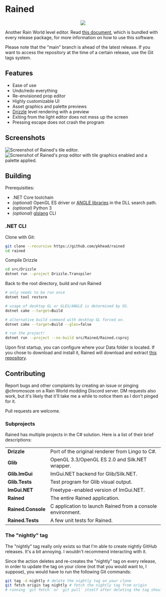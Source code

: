 # Rained
<p align="center">
    <img src="rained-logo.png" />
</p>

Another Rain World level editor. Read [this document](dist/README.md), which is bundled with every release package, for more information on how to use this software.

Please note that the "main" branch is ahead of the latest release. If you want to access the repository
at the time of a certain release, use the Git tags system.

## Features
- Ease of use
- Undo/redo everything
- Re-envisioned prop editor
- Highly customizable UI
- Asset graphics and palette previews
- [Drizzle](https://github.com/SlimeCubed/Drizzle/tree/community) level rendering with a preview
- Exiting from the light editor does not mess up the screen
- Pressing escape does not crash the program

## Screenshots
![Screenshot of Rained's tile editor.](screenshot1.png)
![Screenshot of Rained's prop editor with tile graphics enabled and a palette applied.](screenshot2.png)

## Building
Prerequisities:
 - .NET Core toolchain
 - *(optional)* OpenGL ES driver or [ANGLE libraries](src/Glib/angle) in the DLL search path.
 - *(optional)* Python 3
 - *(optional)* [glslang](https://github.com/KhronosGroup/glslang) CLI

### .NET CLI
Clone with Git:
```bash
git clone --recursive https://github.com/pkhead/rained
cd rained
```

Compile Drizzle
```bash
cd src/Drizzle
dotnet run --project Drizzle.Transpiler
```

Back to the root directory, build and run Rained
```bash
# only needs to be run once
dotnet tool restore

# usage of desktop GL or GLES/ANGLE is determined by OS.
dotnet cake --target=Build

# alternative build command with desktop GL forced on.
dotnet cake --target=Build --gles=false

# run the project!
dotnet run --project --no-build src/Rained/Rained.csproj
```
Upon first startup, you can configure where your Data folder is located. If you chose to download and install it, Rained will download and extract [this repository](https://github.com/SlimeCubed/Drizzle.Data/tree/community).

## Contributing
Report bugs and other complaints by creating an issue or pinging @chromosoze on a Rain World modding Discord server. DM requests also work, but it's likely that it'll take me a while to notice them as I don't pinged for it.

Pull requests are welcome.

### Subprojects
Rained has multiple projects in the C# solution. Here is a list of their brief descriptions:

|                    |                                                            |
| ------------------ | ---------------------------------------------------------- |
| **Drizzle**        | Port of the original renderer from Lingo to C#.            |
| **Glib**           | OpenGL 3.3/OpenGL ES 2.0 and Silk.NET wrapper.             |
| **Glib.ImGui**     | ImGui.NET backend for Glib/Silk.NET.                       |
| **Glib.Tests**     | Test program for Glib visual output.                       |
| **ImGui.NET**      | Freetype-enabled version of ImGui.NET.                     |
| **Rained**         | The entire Rained application.                             |
| **Rained.Console** | C application to launch Rained from a console environment. |
| **Rained.Tests**   | A few unit tests for Rained.                               |

### The "nightly" tag
The "nightly" tag really only exists so that I'm able to create nightly GitHub releases. It's a bit annoying. I wouldn't recommend interacting with it.

Since the action deletes and re-creates the "nightly" tag on every release, in order to update the tag
on your clone (not that you would want to, I suppose), you would have to run the following Git commands:
```bash
git tag -d nightly # delete the nightly tag on your clone
git fetch origin tag nightly # fetch the nightly tag from origin
# running `git fetch` or `git pull` itself after deleting the tag should also work.
```
